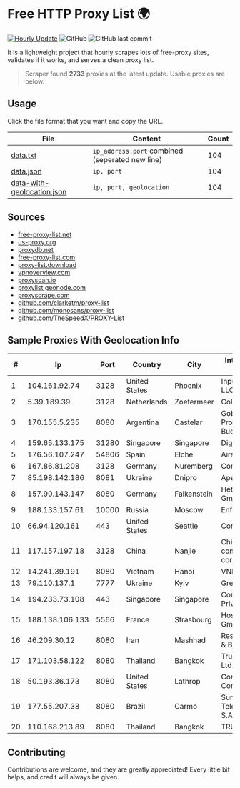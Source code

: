 
# Free HTTP Proxy List 🌍

[![Hourly Update](https://github.com/mertguvencli/http-proxy-list/actions/workflows/main.yml/badge.svg?branch=main)](https://github.com/mertguvencli/http-proxy-list/actions/workflows/main.yml)
![GitHub](https://img.shields.io/github/license/mertguvencli/http-proxy-list)
![GitHub last commit](https://img.shields.io/github/last-commit/mertguvencli/http-proxy-list)

It is a lightweight project that hourly scrapes lots of free-proxy sites, validates if it works, and serves a clean proxy list.


> Scraper found **2733** proxies at the latest update. Usable proxies are below.

## Usage

Click the file format that you want and copy the URL.


|File|Content|Count|
|----|-------|-----|
|[data.txt](https://raw.githubusercontent.com/mertguvencli/http-proxy-list/main/proxy-list/data.txt)|`ip_address:port` combined (seperated new line)|104|
|[data.json](https://raw.githubusercontent.com/mertguvencli/http-proxy-list/main/proxy-list/data.json)|`ip, port`|104|
|[data-with-geolocation.json](https://raw.githubusercontent.com/mertguvencli/http-proxy-list/main/proxy-list/data-with-geolocation.json)|`ip, port, geolocation`|104|

## Sources

* [free-proxy-list.net](https://free-proxy-list.net)
* [us-proxy.org](https://www.us-proxy.org)
* [proxydb.net](http://proxydb.net)
* [free-proxy-list.com](https://free-proxy-list.com/?page=&port=&type%5B%5D=http&type%5B%5D=https&up_time=0&search=Search)
* [proxy-list.download](https://www.proxy-list.download/HTTP)
* [vpnoverview.com](https://vpnoverview.com/privacy/anonymous-browsing/free-proxy-servers)
* [proxyscan.io](https://www.proxyscan.io)
* [proxylist.geonode.com](https://proxylist.geonode.com/api/proxy-list?limit=300&page=1&sort_by=lastChecked&sort_type=desc&protocols=http,https)
* [proxyscrape.com](https://api.proxyscrape.com/v2/?request=displayproxies&protocol=http&timeout=10000&country=all&ssl=all&anonymity=all)
* [github.com/clarketm/proxy-list](https://raw.githubusercontent.com/clarketm/proxy-list/master/proxy-list-raw.txt)
* [github.com/monosans/proxy-list](https://raw.githubusercontent.com/monosans/proxy-list/main/proxies/http.txt)
* [github.com/TheSpeedX/PROXY-List](https://raw.githubusercontent.com/TheSpeedX/PROXY-List/master/http.txt)


## Sample Proxies With Geolocation Info

|#|Ip|Port|Country|City|Internet Service Provider|
|-|--|----|-------|----|-------------------------|
|1|104.161.92.74|3128|United States|Phoenix|Input Output Flood LLC|
|2|5.39.189.39|3128|Netherlands|Zoetermeer|ColoCenter b.v.|
|3|170.155.5.235|8080|Argentina|Castelar|Gobernacion de la Provincia de Buenos Aires|
|4|159.65.133.175|31280|Singapore|Singapore|DigitalOcean, LLC|
|5|176.56.107.247|54806|Spain|Elche|Aire Networks|
|6|167.86.81.208|3128|Germany|Nuremberg|Contabo GmbH|
|7|85.198.142.186|8081|Ukraine|Dnipro|Apex NCC|
|8|157.90.143.147|8080|Germany|Falkenstein|Hetzner Online GmbH|
|9|188.133.157.61|10000|Russia|Moscow|Enforta-MSK|
|10|66.94.120.161|443|United States|Seattle|Contabo Inc.|
|11|117.157.197.18|3128|China|Nanjie|China Mobile communications corporation|
|12|14.241.39.191|8080|Vietnam|Hanoi|VNPT|
|13|79.110.137.1|7777|Ukraine|Kyiv|Green Road LLC|
|14|194.233.73.108|443|Singapore|Singapore|Contabo Asia Private Limited|
|15|188.138.106.133|5566|France|Strasbourg|Host Europe GmbH|
|16|46.209.30.12|8080|Iran|Mashhad|Respina Networks & Beyond PJSC|
|17|171.103.58.122|8080|Thailand|Bangkok|True Internet Co., Ltd.|
|18|50.193.36.173|8080|United States|Lathrop|Comcast Cable Communications|
|19|177.55.207.38|8080|Brazil|Carmo|Sumicity Telecomunicacoes S.A.|
|20|110.168.213.89|8080|Thailand|Bangkok|TRUENET|



## Contributing

Contributions are welcome, and they are greatly appreciated! Every
little bit helps, and credit will always be given.

